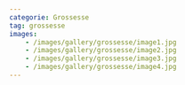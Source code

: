 ```yaml
---
categorie: Grossesse
tag: grossesse
images:
    - /images/gallery/grossesse/image1.jpg
    - /images/gallery/grossesse/image2.jpg
    - /images/gallery/grossesse/image3.jpg
    - /images/gallery/grossesse/image4.jpg
---
```

